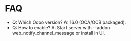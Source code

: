 # FAQ

- Q: Which Odoo version? A: 16.0 (OCA/OCB packaged).
- Q: How to enable? A: Start server with --addon web_notify_channel_message or install in UI.
